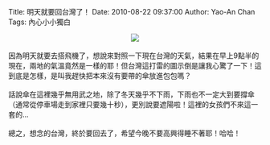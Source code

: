 Title: 明天就要回台灣了！
Date: 2010-08-22 09:37:00
Author: Yao-An Chan
Tags: 內心小小獨白


<div class='post'>
<div class="separator" style="clear: both; text-align: center;"><a href="http://3.bp.blogspot.com/_mvtDPM7iODU/THFQAX8W1aI/AAAAAAAAIMQ/JE4QsK_EqZ4/s1600/Screen+shot+2010-08-22+at+9.26.11+AM.png" imageanchor="1" style="margin-left: 1em; margin-right: 1em;"><img border="0" src="http://3.bp.blogspot.com/_mvtDPM7iODU/THFQAX8W1aI/AAAAAAAAIMQ/JE4QsK_EqZ4/s320/Screen+shot+2010-08-22+at+9.26.11+AM.png" /></a></div><br />因為明天就要去搭飛機了，想說來對照一下現在台灣的天氣，結果在早上9點半的現在，兩地的氣溫竟然是一樣的耶！但台灣這打雷的圖示倒是讓我心驚了一下！這到底是怎樣，是叫我趕快把本來沒有要帶的傘放進包包嗎？<br /><br />話說傘在這裡幾乎無用武之地，除了冬天幾乎不下雨，下雨也不一定大到要撐傘（通常從停車場走到家裡只要幾十秒），更別說要遮陽啦！這裡的女孩們不來這一套的...<br /><br />總之，想念的台灣，終於要回去了，希望今晚不要高興得睡不著耶！哈哈！</div>
